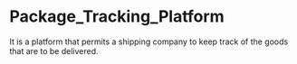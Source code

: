 # Package_Tracking_Platform
It is a platform that permits a shipping company to keep track of the goods that are to be delivered.

